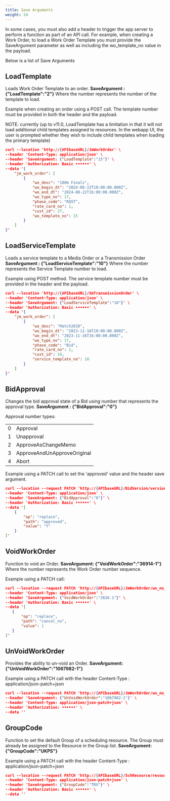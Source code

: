 ```yaml
---
title: Save Arguments
weight: 24
---
```

In some cases, you must also add a header to trigger the app server to perform a function as part of an API call. For example, when creating a Work Order, to load a Work Order Template you must provide the SaveArgument parameter as well as including the wo_template_no value in the payload.

Below is a list of Save Arguments
## LoadTemplate
Loads Work Order Template to an order.
**SaveArgument : {"LoadTemplate":"2"}**
Where the number represents the number of the template to load.

Example when creating an order using a POST call. The template number must be provided in both the header and the payload.

NOTE: currently (up to v11.0, LoadTemplate has a limitation in that it will not load additional child templates assigned to resources. In the webapp UI, the user is prompted whether they wish to include child templates when loading the primary template)
```json
curl --location 'http://{APIbaseURL}/JmWorkOrder' \
--header 'Content-Type: application/json' \
--header 'SaveArgument: {"LoadTemplate":"15"}' \
--header 'Authorization: Basic ••••••' \
--data '{
    "jm_work_order": [
        {
            "wo_desc": "100m Finals",
            "wo_begin_dt": "2024-08-22T10:00:00.000Z",
            "wo_end_dt": "2024-08-22T16:00:00.000Z",
            "wo_type_no": 17,
            "phase_code": "RQST",
            "rate_card_no": 1,
            "cust_id": 27,
            "wo_template_no": 15
        }
    ]
}'
```

## LoadServiceTemplate
Loads a service template to a Media Order or a Transmission Order
**SaveArgument : {"LoadServiceTemplate":"10"}**
Where the number represents the Service Template number to load.

Example using POST method. The service template number must be provided in the header and the payload.
```json
curl --location 'http://{APIbaseURL}/XmTransmissionOrder' \
--header 'Content-Type: application/json' \
--header 'SaveArgument: {"LoadServiceTemplate":"10"}' \
--header 'Authorization: Basic ••••••' \
--data '{
    "jm_work_order": [
        {
            "wo_desc": "Match2010",
            "wo_begin_dt": "2023-11-16T10:00:00.000Z",
            "wo_end_dt": "2023-11-16T16:00:00.000Z",
            "wo_type_no": 17,
            "phase_code": "Bid",
            "rate_card_no": 1,
            "cust_id": 19,
            "service_template_no": 10
        }
    ]
}'
```

## BidApproval
Changes the bid approval state of a Bid using number that represents the approval type.
**SaveArgument : {"BidApproval":"0"}**

Approval number types:
<table><tbody><tr><td>0</td><td><span dir="ltr">Approval</span></td></tr><tr><td>1</td><td><span dir="ltr">Unapproval</span></td></tr><tr><td>2</td><td><span dir="ltr">ApproveAsChangeMemo</span></td></tr><tr><td>3</td><td><span dir="ltr">ApproveAndUnApproveOriginal</span></td></tr><tr><td>4</td><td><span dir="ltr">Abort</span></td></tr></tbody></table>

Example using a PATCH call to set the 'approved' value and the header save argument.
```json
curl --location --request PATCH 'http://{APIbaseURL}/BidVersion/version_no=211' \
--header 'Content-Type: application/json' \
--header 'SaveArgument: {"BidApproval":"0"}' \
--header 'Authorization: Basic ••••••' \
--data '[
    {
        "op": "replace",
        "path": "approved",
        "value": "Y"
    }
]'
```

## VoidWorkOrder
Function to void an Order.
**SaveArgument: {"VoidWorkOrder":"36914-1"}**
Where the number represents the Work Order number sequence.

Example using a PATCH call:
```json
curl --location --request PATCH 'http://{APIbaseURL}/JmWorkOrder/wo_no_seq=2626-1' \
--header 'Content-Type: application/json' \
--header 'SaveArgument: {"VoidWorkOrder":"2626-1"}' \
--header 'Authorization: Basic ••••••' \
--data '[
   {
       "op": "replace",
       "path": "cancel_no",
       "value": 1
   }
]'
```

## UnVoidWorkOrder
Provides the ability to un-void an Order.
**SaveArgument: {"UnVoidWorkOrder":"1067982-1"}**

Example using a PATCH call with the header Content-Type : application/json-patch+json
```JSON
curl --location --request PATCH 'http://{APIbaseURL}/JmWorkOrder/wo_no_seq=1067982-1' \
--header 'SaveArgument: {"UnVoidWorkOrder":"1067982-1"}' \
--header 'Content-Type: application/json-patch+json' \
--header 'Authorization: ••••••' \
--data ''
```

## GroupCode
Function to set the default Group of a scheduling resource.
The Group must already be assigned to the Resource in the Group list.
**SaveArgument: {"GroupCode":"UKPS"}**

Example using a PATCH call with the header Content-Type : application/json-patch+json
```json
curl --location --request PATCH 'http://{APIbaseURL}/SchResource/resource_code=3' \
--header 'Content-Type: application/json-patch+json' \
--header 'SaveArgument: {"GroupCode":"TRX"}' \
--header 'Authorization: Basic ••••••' \
--data ''
```

